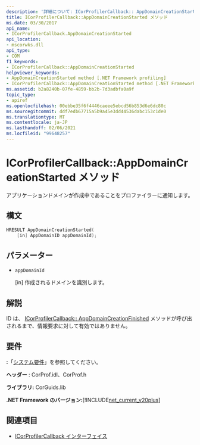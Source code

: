 ```yaml
---
description: '詳細について: ICorProfilerCallback:: AppDomainCreationStarted メソッド'
title: ICorProfilerCallback::AppDomainCreationStarted メソッド
ms.date: 03/30/2017
api_name:
- ICorProfilerCallback.AppDomainCreationStarted
api_location:
- mscorwks.dll
api_type:
- COM
f1_keywords:
- ICorProfilerCallback::AppDomainCreationStarted
helpviewer_keywords:
- AppDomainCreationStarted method [.NET Framework profiling]
- ICorProfilerCallback::AppDomainCreationStarted method [.NET Framework profiling]
ms.assetid: b2a8240b-07fe-4859-bb2b-7d3adbfa0a9f
topic_type:
- apiref
ms.openlocfilehash: 00ebbe35f6f4446caeee5ebcd56b853d6e6dc80c
ms.sourcegitcommit: ddf7edb67715a5b9a45e3dd44536dabc153c1de0
ms.translationtype: MT
ms.contentlocale: ja-JP
ms.lasthandoff: 02/06/2021
ms.locfileid: "99648257"
---
```

# <a name="icorprofilercallbackappdomaincreationstarted-method"></a>ICorProfilerCallback::AppDomainCreationStarted メソッド

アプリケーションドメインが作成中であることをプロファイラーに通知します。  
  
## <a name="syntax"></a>構文  
  
```cpp  
HRESULT AppDomainCreationStarted(  
    [in] AppDomainID appDomainId);  
```  
  
## <a name="parameters"></a>パラメーター

- `appDomainId`

  \[in] 作成されるドメインを識別します。
  
## <a name="remarks"></a>解説  

 ID は、 [ICorProfilerCallback:: AppDomainCreationFinished](icorprofilercallback-appdomaincreationfinished-method.md) メソッドが呼び出されるまで、情報要求に対して有効ではありません。  
  
## <a name="requirements"></a>要件  

 **:**「[システム要件](../../get-started/system-requirements.md)」を参照してください。  
  
 **ヘッダー** : CorProf.idl、CorProf.h  
  
 **ライブラリ:** CorGuids.lib  
  
 **.NET Framework のバージョン:**[!INCLUDE[net_current_v20plus](../../../../includes/net-current-v20plus-md.md)]  
  
## <a name="see-also"></a>関連項目

- [ICorProfilerCallback インターフェイス](icorprofilercallback-interface.md)
